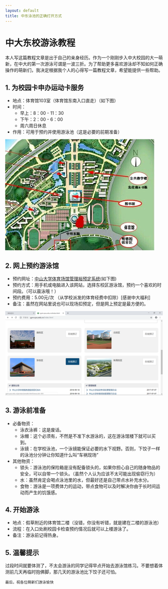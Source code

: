 ```yaml
---
layout: default
title: 中东泳池的正确打开方式
---
```


# 中大东校游泳教程

本人写这篇教程文章是出于自己的亲身经历。作为一个刚刚步入中大校园的大一萌新，在中大的第一次游泳可谓是一波三折。为了帮助更多喜欢游泳却不知如何正确操作的萌新们，我决定根据我个人的心得写一篇教程文章，希望能提供一些帮助。

## 1. 为校园卡申办运动卡服务
- 地点：体育馆103室（体育馆东南入口直走）（如下图）
- 时间：
    - 早上：8：00 - 11：30  
    - 下午：2：00 - 6：00
    - 周六周日休息
- 作用：可用于预约并使用游泳池（这是必要的前期准备）

![](images/map.jpg)

## 2. 网上预约游泳馆
- 预约网址：[中山大学体育场馆管理裕预定系统](gym.sysu.edu.cn)(如下图)
- 预约方式：用手机或电脑进入该网站，选择东校区游泳馆，预约一个喜欢的时间段。（可以晨泳哦！）
- 预约费用：5.00元/次 （从学校派发的体育经费中扣除）[感谢中大福利]
- 备注：虽然在网站里说也可以现场扣预定，但是网上预定是最方便的。

![](images/web1.png)

## 3. 游泳前准备
- 必备物资：
    - 泳衣泳裤：这是废话。
    - 泳帽：这个必须有，不然是不准下水游泳的，这在游泳馆楼下就可以买到。
    - 泳镜：在学校泳池，一个泳镜能保证必要的水下视野。否则，下饺子一样的泳池分分钟让你知道什么叫“车祸现场”
- 其他物资：
    - 锁头：游泳池的保险箱是没有配备锁头的，如果你担心自己的随身物品的安全，可以自带一个锁头。（虽然个人认为应该不太可能出现偷窃行为）
    - 水：虽然肯定会喝点泳池里的水，但最好还是自己带点水补充水分。
    - 食物：游泳是一项费体力的运动，带点食物可以及时解决你由于长时间运动而产生的饥饿感。

## 4. 开始游泳
- 地点：假草附近的体育馆二楼（没错，你没有听错，就是建在二楼的游泳池）
- 流程：在入口处刷校园卡检查预约情况后就可以上楼游泳了。
- 备注：游泳前记得热身。

## 5. 温馨提示
过段时间就要体测了，不太会游泳的同学记得早点开始去游泳馆练习。不要想着体测前几天再临时抱佛脚，那几天的游泳池比下饺子还可怕。

~~~
最后，祝各位萌新们游泳愉快
~~~